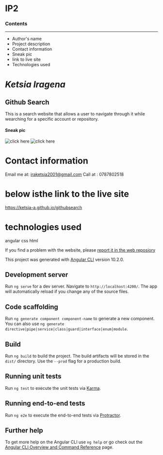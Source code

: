 # IP2

### Contents
---
* Author's name
* Project description
* Contact information 
* Sneak pic
* link to live site
* Technologies used

#  *Ketsia Iragena*
## Github Search
This is a search website that allows a user to navigate through it while wearching for a specific account or repository. 
  #### Sneak pic
  ![click here](https://github.com/Ketsia-a/githubsearch/blob/master/src/assets/Screenshot%20from%202020-11-16%2007-30-29.png)
  ![click here](https://github.com/Ketsia-a/githubsearch/blob/master/src/assets/Screenshot%20from%202020-11-16%2007-30-46.png)

  # Contact information
   Email me at: iraketsia2001@gmail.com
   Call at : 0787802518
 # below isthe link to the live site
 https://ketsia-a.github.io/githubsearch
 # technologies used 
 angular
 css 
 html
  
 
  If you find a problem with the website, please [report it in the web reposiory](https://github.com/Ketsia-a/githubsearch) 

This project was generated with [Angular CLI](https://github.com/angular/angular-cli) version 10.2.0.

## Development server

Run `ng serve` for a dev server. Navigate to `http://localhost:4200/`. The app will automatically reload if you change any of the source files.

## Code scaffolding

Run `ng generate component component-name` to generate a new component. You can also use `ng generate directive|pipe|service|class|guard|interface|enum|module`.

## Build

Run `ng build` to build the project. The build artifacts will be stored in the `dist/` directory. Use the `--prod` flag for a production build.

## Running unit tests

Run `ng test` to execute the unit tests via [Karma](https://karma-runner.github.io).

## Running end-to-end tests

Run `ng e2e` to execute the end-to-end tests via [Protractor](http://www.protractortest.org/).

## Further help

To get more help on the Angular CLI use `ng help` or go check out the [Angular CLI Overview and Command Reference](https://angular.io/cli) page.
